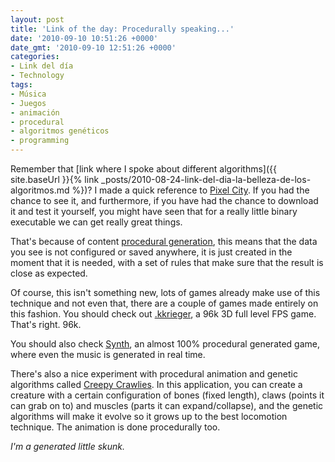 ```yaml
---
layout: post
title: 'Link of the day: Procedurally speaking...'
date: '2010-09-10 10:51:26 +0000'
date_gmt: '2010-09-10 12:51:26 +0000'
categories:
- Link del día
- Technology
tags:
- Música
- Juegos
- animación
- procedural
- algoritmos genéticos
- programming
---
```


Remember that [link where I spoke about different algorithms]({{ site.baseUrl }}{% link _posts/2010-08-24-link-del-dia-la-belleza-de-los-algoritmos.md %})? I made a quick reference to [Pixel City](http://www.youtube.com/watch?v=-d2-PtK4F6Y). If you had the chance to see it, and furthermore, if you have had the chance to download it and test it yourself, you might have seen that for a really little binary executable we can get really great things.

That's because of content [procedural generation](http://en.wikipedia.org/wiki/Procedural_generation), this means that the data you see is not configured or saved anywhere, it is just created in the moment that it is needed, with a set of rules that make sure that the result is close as expected.

Of course, this isn't something new, lots of games already make use of this technique and not even that, there are a couple of games made entirely on this fashion. You should check out [.kkrieger](http://www.theprodukkt.com/kkrieger), a 96k 3D full level FPS game. That's right. 96k.

You should also check [Synth](http://www.greatgamesexperiment.com/game/synth), an almost 100% procedural generated game, where even the music is generated in real time.

There's also a nice experiment with procedural animation and genetic algorithms called [Creepy Crawlies](http://www.tecgraf.puc-rio.br/~pluchini/?section=projects#proc_anim). In this application, you can create a creature with a certain configuration of bones (fixed length), claws (points it can grab on to) and muscles (parts it can expand/collapse), and the genetic algorithms will make it evolve so it grows up to the best locomotion technique. The animation is done procedurally too.

_I'm a generated little skunk._
